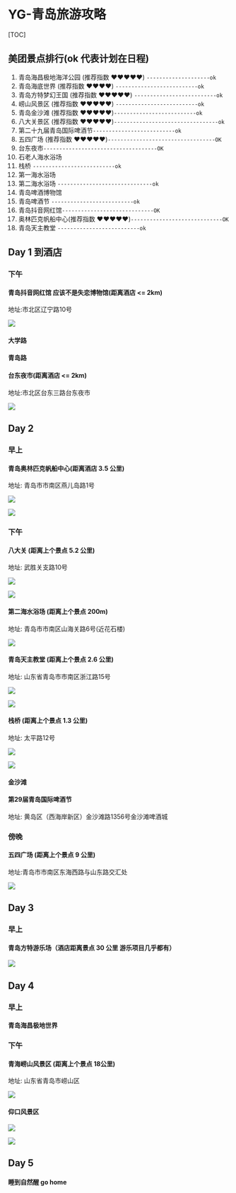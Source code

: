 # YG-青岛旅游攻略

\[TOC\]

## 美团景点排行\(ok 代表计划在日程\)

1. 青岛海昌极地海洋公园 \(推荐指数 ❤️❤️❤️❤️❤️\) `--------------------ok`
2. 青岛海底世界 \(推荐指数 ❤️❤️❤️❤️\) `--------------------------ok`
3. 青岛方特梦幻王国 \(推荐指数 ❤️❤️❤️❤️❤️\) `--------------------------ok`
4. 崂山风景区 \(推荐指数 ❤️❤️❤️❤️❤️\) `--------------------------ok`
5. 青岛金沙滩 \(推荐指数 ❤️❤️❤️❤️❤️\)`--------------------------ok`
6. 八大关景区 \(推荐指数 ❤️❤️❤️❤️❤️\)`---------------------------------ok`
7. 第二十九届青岛国际啤酒节`--------------------------ok`
8. 五四广场  \(推荐指数 ❤️❤️❤️❤️❤️\)`----------------------------------OK`
9. 台东夜市`------------------------------------OK`
10. 石老人海水浴场
11. 栈桥 `--------------------------ok`
12. 第一海水浴场 
13. 第二海水浴场  `------------------------------ok`
14. 青岛啤酒博物馆 
15. 青岛啤酒节 `--------------------------ok`
16. 青岛抖音网红馆`-----------------------------OK`
17. 奥林匹克帆船中心\(推荐指数 ❤️❤️❤️❤️❤️\)`-----------------------------OK`
18. 青岛天主教堂 `--------------------------ok`

## Day 1 到酒店

### 下午

#### 青岛抖音网红馆 应该不是失恋博物馆\(距离酒店 &lt;= 2km\)

地址:市北区辽宁路10号

![](http://p1.meituan.net/tdctraveldark/5352f31dcfeeb4ae7190152d0b3f6f0f292277.jpg@660w_500h_1e_1c)

#### 大学路

#### 青岛路

#### 台东夜市\(距离酒店 &lt;= 2km\)

地址:市北区台东三路台东夜市

![](http://p1.meituan.net/hotel/a1fbf03730a2f0ee73b39a8453595ccf463302.png@660w_500h_1e_1c)

## Day 2

### 早上

#### 青岛奥林匹克帆船中心\(距离酒店 3.5 公里\)

地址: 青岛市市南区燕儿岛路1号

![](https://mapsv0.bdimg.com/?qt=pr3d&panoid=0901680012171111174756000IN&width=720&height=360&heading=292pitch=0fovy=75&quality=80)

![](https://ss0.baidu.com/94o3dSag_xI4khGko9WTAnF6hhy/baike/pic/item/4ec2d5628535e5ddb768ba9678c6a7efce1b6236.jpg)

### 下午

#### 八大关 \(距离上个景点  5.2 公里\)

地址: 武胜关支路10号

![](https://ss0.baidu.com/94o3dSag_xI4khGko9WTAnF6hhy/map/pic/item/cdbf6c81800a19d8761665e43dfa828ba61e463e.jpg)

![](https://ss0.baidu.com/94o3dSag_xI4khGko9WTAnF6hhy/map/pic/item/faedab64034f78f0e2fd7c1277310a55b2191c58.jpg)

#### 第二海水浴场 \(距离上个景点 200m\)

地址: 青岛市市南区山海关路6号\(近花石楼\)

![](https://ss0.baidu.com/94o3dSag_xI4khGko9WTAnF6hhy/map/pic/item/472309f7905298229fa74f22d9ca7bcb0b46d4bf.jpg)

#### 青岛天主教堂 \(距离上个景点 2.6 公里\)

地址: 山东省青岛市市南区浙江路15号

![](https://ss0.baidu.com/94o3dSag_xI4khGko9WTAnF6hhy/map/pic/item/caef76094b36acafd59cce1d72d98d1000e99cd7.jpg)

![](https://ss0.baidu.com/94o3dSag_xI4khGko9WTAnF6hhy/map/pic/item/562c11dfa9ec8a13cc080f01f903918fa1ecc0c5.jpg)

#### 栈桥 \(距离上个景点 1.3 公里\)

地址: 太平路12号

![](https://ss0.baidu.com/94o3dSag_xI4khGko9WTAnF6hhy/map/pic/item/8601a18b87d6277fe5e48ad926381f30e824fc59.jpg)

![](https://ss0.baidu.com/94o3dSag_xI4khGko9WTAnF6hhy/map/pic/item/dc54564e9258d109b93f1153df58ccbf6d814d76.jpg)

#### 金沙滩

#### 第29届青岛国际啤酒节

地址: 黄岛区（西海岸新区）金沙滩路1356号金沙滩啤酒城

### 傍晚

#### 五四广场 \(距离上个景点 9 公里\)

地址:青岛市市南区东海西路与山东路交汇处

![](https://ss0.baidu.com/94o3dSag_xI4khGko9WTAnF6hhy/lbsugc/pic/item/0e2442a7d933c8955013f692df1373f0830200ed.jpg)

## Day 3

### 早上

#### 青岛方特游乐场（酒店距离景点 30 公里 游乐项目几乎都有）

![](http://p1.meituan.net/hotel/6fcf0b88faea77150c0edd5de6c8d26c152055.jpg@660w_500h_1e_1c)

## Day 4

### 早上

#### 青岛海昌极地世界

### 下午

#### 青海崂山风景区 \(距离上个景点 18公里\)

地址: 山东省青岛市崂山区

![](https://ss0.baidu.com/94o3dSag_xI4khGko9WTAnF6hhy/map/pic/item/caef76094b36acaff5d42e1c72d98d1001e99c1e.jpg)

#### 仰口风景区

![](http://s13.sinaimg.cn/mw690/002j902Yzy7loYL9OWg8c&690)

![](http://pic.lvmama.com/uploads/pc/place2/2015-10-22/30e03b8d-b5e9-4945-a0b0-c051b00bf302_555_370.jpg)

## Day 5

#### 睡到自然醒 go home

